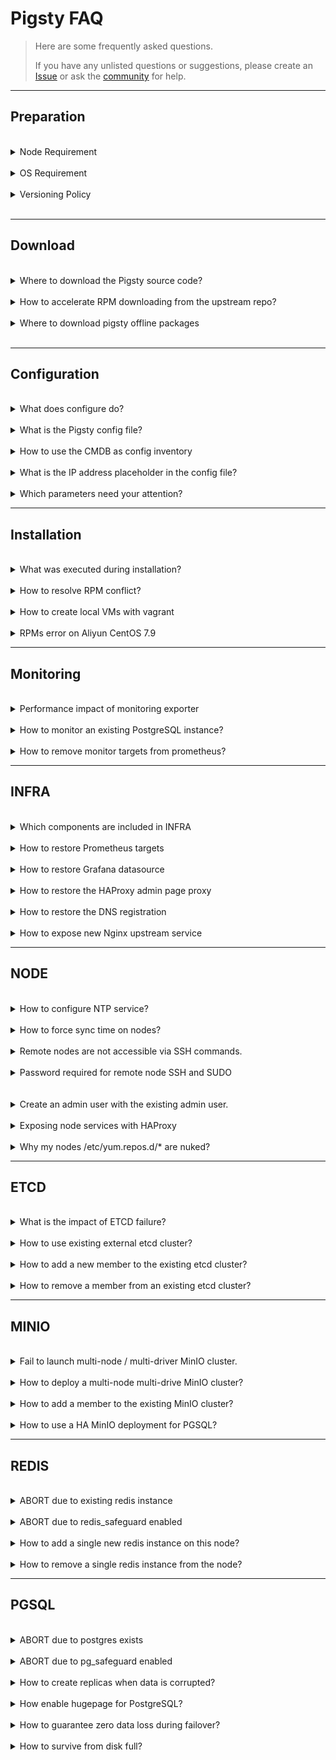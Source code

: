 # Pigsty FAQ

> Here are some frequently asked questions. 
> 
> If you have any unlisted questions or suggestions, please create an [Issue](https://github.com/Vonng/pigsty/issues/new) or ask the [community](README#about) for help.


----------------

## Preparation


<br>
<details><summary>Node Requirement</summary>

CPU Architecture: `x86_64` only. Pigsty does not support `ARM` yet.

CPU Number: **1** core for common node, at least **2** for admin node.

Memory: at least **1GB** for the common node and **2GB** for the admin node.

Using at least 3~4 x (2C / 4G / 100G) nodes for serious production deployment is recommended.

</details><br>



<details><summary>OS Requirement</summary>

Pigsty is now developed and tested on CentOS 7.9, Rocky 8.6 & 9.0. RHEL, Alma, Oracle, and any EL-compatible distribution also work.

We strongly recommend using EL 7.9, 8.6, and 9.0 to avoid meaningless efforts on RPM troubleshooting.

And PLEASE USE FRESH NEW NODES to avoid any unexpected issues.

</details><br>



<details><summary>Versioning Policy</summary>

!> Please always use a **version-specific** [release](https://github.com/Vonng/pigsty/releases), do not use the GitHub `master` branch unless you know what you are doing.

Pigsty uses semantic version numbers such as: `<major>. <minor>. <release>`. Alpha/Beta/RC are suffixed to the version number `-a1`, `-b1`, `-rc1`.

Major updates mean fundamental changes and massive features; minor version updates suggest new features, bump package versions, and minor API changes. Release version updates mean bug fixes and doc updates, and it does change offline package versions (i.e., v1.0.1 and v1.0.0 will use the same `pkg.tgz`).

Pigsty tries to release a Minor Release every 1-3 months and a Major Release every 1-2 years.

</details><br>




----------------

## Download


<br>
<details><summary>Where to download the Pigsty source code?</summary>

!> `bash -c "$(curl -fsSL http://download.pigsty.cc/get)"`

The above command will automatically download the latest stable version of `pigsty.tgz` and extract it to the `~/pigsty` dir.
You can also manually download a specific version of Pigsty source code from the following location.

If you need to install it in an environment without the Internet, you can download it in advance and upload it to the production server via scp/sftp.

</details><br>


<details><summary>How to accelerate RPM downloading from the upstream repo?</summary>

Consider using the upstream repo mirror of your region. Define them with [`repo_upstream`](PARAM#repo_upstream) and [`region`](PARAM#region).

For example, you can use `region` = `china`, and the baseurl with key = `china` will be used instead of the `default`.

If a firewall or GFW blocks some repo, consider using a [`proxy_env`](PARAM#proxy_env) to bypass that.

</details><br>


<details><summary>Where to download pigsty offline packages</summary>

Offline packages can be downloaded during [`bootstrap`](INSTALL#bootstrap), or you can download them directly via:

```bash
https://github.com/Vonng/pigsty/releases/download/v2.0.0-rc3/pigsty-v2.0.0-rc3.tgz                   # source code
https://github.com/Vonng/pigsty/releases/download/v2.0.0-rc3/pigsty-pkg-v2.0.0-rc3.el7.x86_64.tgz    # el7 packages
https://github.com/Vonng/pigsty/releases/download/v2.0.0-rc3/pigsty-pkg-v2.0.0-rc3.el8.x86_64.tgz    # el8 packages
https://github.com/Vonng/pigsty/releases/download/v2.0.0-rc3/pigsty-pkg-v2.0.0-rc3.el9.x86_64.tgz    # el9 packages
```

</details><br>



----------------

## Configuration


<br>
<details><summary>What does configure do?</summary>

!> Detect the environment, generate the configuration, enable the offline package (optional), and install the essential tool Ansible.

After downloading the Pigsty source package and unpacking it, you may have to execute `./configure` to complete the environment [configuration](INSTALL#configure). This is optional if you already know how to configure Pigsty properly.

The configure procedure will detect your node environment and generate a pigsty config file: `pigsty.yml` for you.

</details>



<br>

<details><summary>What is the Pigsty config file?</summary>

!> `pigsty.yml` under the pigsty home dir is the default config file.

Pigsty uses a single config file `pigsty.yml,` to describe the entire environment, and you can define everything there. There are many config examples in [`files/pigsty`](https://github.com/Vonng/pigsty/tree/master/files/pigsty) for your reference.

You can pass the `-i <path>` to playbooks to use other configuration files.

</details>



<br>
<details><summary>How to use the CMDB as config inventory</summary>

The default config file path is specified in [`ansible.cfg`](https://github.com/Vonng/pigsty/blob/master/ansible.cfg): `inventory = pigsty.yml`

You can switch to a dynamic CMDB inventory with [`bin/inventory_cmdb`](https://github.com/Vonng/pigsty/blob/master/bin/inventory_cmdb), and switch back to the local config file with [`bin/inventory_conf`](https://github.com/Vonng/pigsty/blob/master/bin/inventory_conf). You must also load the current config file inventory to CMDB with [`bin/inventory_load`](https://github.com/Vonng/pigsty/blob/master/bin/inventory_load).

If CMDB is used, you must edit the inventory config from the database rather than the config file.

</details>




<br>
<details><summary>What is the IP address placeholder in the config file?</summary>

!> Pigsty uses `10.10.10.10` as a placeholder for the current node IP, which will be replaced with the primary IP of the current node during the configuration.

When the `configure` detects multiple NICs with multiple IPs on the current node, the config wizard will prompt for the **primary** IP to be used, i.e., **the IP used by the user to access the node from the internal network**. Note that please do not use the public IP.

This IP will be used to replace `10.10.10.10` in the config file template.

</details>



<br>
<details><summary>Which parameters need your attention?</summary>

!> Usually, in a singleton installation, there is no need to make any adjustments to the config files.

Pigsty provides 265 config parameters to customize the entire infra/node/etcd/minio/pgsql.  However, there are a few parameters that can be adjusted in advance if needed:

* When accessing web service components, the domain name is [`infra_portal`](PARAM#infra_portal) (some services can only be accessed using the domain name through the Nginx proxy).
* Pigsty assumes that a `/data` dir exists to hold all data; you can adjust these paths if the data disk mount point differs from this.
* Don't forget to change those **passwords** in the config file for your production deployment.

</details>




----------------

## Installation


<br>
<details><summary>What was executed during installation?</summary>

!> When running `make install`, the ansible-playbook [`install.yml`](https://github.com/Vonng/pigsty/blob/master/install.yml) will be invoked to install everything on all nodes

Which will:

- Install `INFRA` module on the current node.
- Install `NODE` module on the current node.
- Install `ETCD` module on the current node.
- The `MinIO` module is optional, and will not be installed by default.
- Install `PGSQL` module on the current node.

</details>



<br>
<details><summary>How to resolve RPM conflict?</summary>

There may have a slight chance that rpm conflict occurs during node/infra/pgsql packages installation.

The simplest way to resolve this is to install without offline packages, which will download directly from the upstream repo.

If there are only a few problematic RPMs, you can use a trick to fix the yum repo quickly:

```bash
rm -rf /www/pigsty/repo_complete    # delete the repo_complete flag file to mark this repo incomplete
rm -rf SomeBrokenRPMPackages        # delete problematic RPMs
./infra.yml -t repo_upstream        # write upstream repos. you can also use /etc/yum.repos.d/backup/*
./infra.yml -t repo_pkg             # download rpms according to your current OS
```

</details>



<br>
<details><summary>How to create local VMs with vagrant</summary>

!> The first time you use Vagrant to pull up a particular OS repo, it will download the corresponding BOX.

Pigsty sandbox uses `generic/rocky9` image box by default, and Vagrant will download the `rocky/9` box for the first time the VM is started.

Using a proxy may increase the download speed. Box only needs to be downloaded once, and will be reused when recreating the sandbox.


</details>



<br>

<details><summary>RPMs error on Aliyun CentOS 7.9</summary>

!> Aliyun CentOS 7.9 server has DNS caching service `nscd` installed by default. Just remove it.

Aliyun's CentOS 7.9 repo has `nscd` installed by default, locking out the glibc version, which can cause RPM dependency errors during installation.

```bash
"Error: Package: nscd-2.17-307.el7.1.x86_64 (@base)"
```

Run `yum remove -y nscd` on all nodes to resolve this issue, and with Ansible, you can batch.

```bash
ansible all -b -a 'yum remove -y nscd'
```

</details>






----------------

## Monitoring


<br>
<details><summary>Performance impact of monitoring exporter</summary>

Not very much, 200ms per 10 ~ 15 seconds.

</details>



<br>

<details><summary>How to monitor an existing PostgreSQL instance?</summary>

Check [PGSQL Monitor](PGSQL-MONITOR) for details.

</details>

<br>

<details><summary>How to remove monitor targets from prometheus?</summary>

```bash
./pgsql-rm.yml -t prometheus -l <cls>     # remove prometheus targets of cluster 'cls'
```

Or

```bash
bin/pgmon-rm <ins>     # shortcut for removing prometheus targets of pgsql instance 'ins'
```

</details>






----------------

## INFRA


<br>
<details><summary>Which components are included in INFRA</summary>

- Ansible for automation, deployment, and administration;
- Nginx for exposing any WebUI service and serving the yum repo;
- Self-Signed CA for SSL/TLS certificates;
- Prometheus for monitoring metrics
- Grafana for monitoring/visualization
- Loki for logging collection
- AlertManager for alerts aggregation
- Chronyd for NTP time sync on the admin node.
- DNSMasq for DNS registration and resolution.
- ETCD as DCS for PGSQL HA; (dedicated module)
- PostgreSQL on meta nodes as CMDB; (optional)
- Docker for stateless applications & tools (optional)

</details>


<br>
<details><summary>How to restore Prometheus targets</summary>

If you accidentally deleted the Prometheus targets dir, you can register monitoring targets to Prometheus again with the:

```bash
./infra.yml -t register_prometheus  # register all infra targets to prometheus on infra nodes
./node.yml  -t register_prometheus  # register all node  targets to prometheus on infra nodes
./etcd.yml  -t register_prometheus  # register all etcd targets to prometheus on infra nodes
./minio.yml -t register_prometheus  # register all minio targets to prometheus on infra nodes
./pgsql.yml -t register_prometheus  # register all pgsql targets to prometheus on infra nodes
```

</details>



<br>
<details><summary>How to restore Grafana datasource</summary>

PGSQL Databases in [`pg_databases`](PARAM#pg_databases) are registered as Grafana datasource by default.

If you accidentally deleted the registered postgres datasource in Grafana, you can register them again with

```bash
./pgsql.yml -t register_grafana  # register all pgsql database (in pg_databases) as grafana datasource
```

</details>



<br>
<details><summary>How to restore the HAProxy admin page proxy</summary>

The haproxy admin page is proxied by Nginx under the default server.

If you accidentally deleted the registered haproxy proxy settings in `/etc/nginx/conf.d/haproxy`, you can restore them again with

```bash
./node.yml -t register_nginx     # register all haproxy admin page proxy settings to nginx on infra nodes
```

</details>



<br>
<details><summary>How to restore the DNS registration</summary>

PGSQL cluster/instance domain names are registered to `/etc/hosts.d/<name>` on infra nodes by default.

You can restore them again with the following:

```bash
./pgsql.yml -t pg_dns   # register pg DNS names to dnsmasq on infra nodes
```

</details>




<br>
<details><summary>How to expose new Nginx upstream service</summary>

If you wish to expose a new WebUI service via the Nginx portal, you can add the service definition to the [`infra_portal`](PARAM#infra_portal) parameter.

And re-run `./infra.yml -t nginx_config,nginx_launch` to update & apply the Nginx configuration.

If you wish to access with HTTPS, you must remove `files/pki/csr/pigsty.csr`, `files/pki/nginx/pigsty.{key,crt}` to force re-generating the Nginx SSL/TLS certificate to include the new upstream's domain name.

</details>





----------------

## NODE


<br>
<details><summary>How to configure NTP service?</summary>

!> If NTP is not configured, use a public NTP service or sync time with the admin node.

If your nodes already have NTP configured, you can leave it there by setting `node_ntp_enabled` to `false`.

Otherwise, if you have Internet access, you can use public NTP services such as `pool.ntp.org`.

If you don't have Internet access, at least you can sync time with the admin node with the following:

```bash
node_ntp_servers:                 # NTP servers in /etc/chrony.conf
  - pool cn.pool.ntp.org iburst
  - pool ${admin_ip} iburst       # assume non-admin nodes do not have internet access
```

</details>

<br>

<details><summary>How to force sync time on nodes?</summary>

!> Use `chronyc` to sync time. You have to configure the NTP service first.

```bash
ansible all -b -a 'chronyc -a makestep'     # sync time
```

You can replace `all` with any group or host IP address to limit execution scope.

</details>



<br>
<details><summary>Remote nodes are not accessible via SSH commands.</summary>

!> Specify a different port via the host instance-level [`ansible connection parameters`](PARAM#ansible_host).

Consider using **Ansible connection parameters** if the target machine is hidden behind an SSH springboard machine,
or if some customizations have been made that cannot be accessed directly using `ssh ip`.
Additional SSH ports can be specified with `ansible_port` or `ansible_host` for SSH Alias.

```bash
pg-test:
  vars: { pg_cluster: pg-test }
  hosts:
    10.10.10.11: {pg_seq: 1, pg_role: primary, ansible_host: node-1 }
    10.10.10.12: {pg_seq: 2, pg_role: replica, ansible_port: 22223, ansible_user: admin }
    10.10.10.13: {pg_seq: 3, pg_role: offline, ansible_port: 22224 }
```

</details>



<br>
<details><summary>Password required for remote node SSH and SUDO</summary>

!> Use the `-k` and `-K` parameters, enter the password at the prompt, and refer to admin provisioning.

**When performing deployments and changes**, the admin user used **must** have `ssh` and `sudo` privileges for all nodes. Password-free is not required.
You can pass in ssh and sudo passwords via the `-k|-K` parameter when executing the playbook or even use another user to run the playbook via `-e`[`ansible_host`](PARAM#connect)`=<another_user>`.
However, Pigsty strongly recommends configuring SSH **passwordless login** with passwordless `sudo` for the admin user.

</details><br>



<br>

<details><summary>Create an admin user with the existing admin user.</summary>

!> `./node.yml -k -K -e ansible_user=<another_admin> -t node_admin`

This will create an admin user specified by [`node_admin_username`](PARAM#node_admin_username) with the existing one on that node.

</details>



<br>

<details><summary>Exposing node services with HAProxy</summary>

!> You can expose service with [`haproxy_services`](PARAM#haproxy_services) in `node.yml`.

And here's an example of exposing MinIO service with it: [Expose MinIO Service](MINIO#expose-service)

</details>



<br>

<details><summary>Why my nodes /etc/yum.repos.d/* are nuked?</summary>

Pigsty will try to include all dependencies in the local yum repo on infra nodes. This repo file will be added according to [`node_repo_local_urls`](PARAM#node_repo_local_urls).
And existing repo files will be removed by default according to the default value of [`node_repo_remove`](PARAM#node_repo_remove). This will prevent the node from using the Internet repo or some stupid issues.

If you want to keep existing repo files, just set [`node_repo_remove`](PARAM#node_repo_remove) to `false`.

</details>







----------------

## ETCD


<br>
<details><summary>What is the impact of ETCD failure?</summary>
[ETCD](ETCD) availability is critical for the PGSQL cluster's HA, which is guaranteed by using multiple nodes.
With a 3-node ETCD cluster, if one node is down, the other two nodes can still function normally; and with a 5-node ETCD cluster, two-node failure can still be tolerated.
If more than half of the ETCD nodes are down, the ETCD cluster and its service will be unavailable.
Before Patroni 3.0, this could lead to a global [PGSQL](PGSQL) outage; all primary will be demoted and reject write requests.

Since pigsty 2.0, the patroni 3.0 [DCS failsafe mode](https://patroni.readthedocs.io/en/master/dcs_failsafe_mode.html) is enabled by default, which will **LOCK** the PGSQL cluster status if the ETCD cluster is unavailable and all PGSQL members are still known to the primary.

The PGSQL cluster can still function normally, but you must recover the ETCD cluster ASAP. (you can't configure the PGSQL cluster through patroni if etcd is down)

</details>



<br>
<details><summary>How to use existing external etcd cluster?</summary>
The hard-coded group, `etcd`, will be used as DCS servers for PGSQL. You can initialize them with `etcd.yml` or assume it is an existing external etcd cluster.

To use an existing external etcd cluster, define them as usual and make sure your current etcd cluster certificate is signed by the same CA as your self-signed CA for PGSQL.

</details>



<br>
<details><summary>How to add a new member to the existing etcd cluster?</summary>

!> Check [Add a member to etcd cluster](ETCD-ADMIN#add-member)

```bash
etcdctl member add <etcd-?> --learner=true --peer-urls=https://<new_ins_ip>:2380 # on admin node
./etcd.yml -l <new_ins_ip> -e etcd_init=existing                                 # init new etcd member
etcdctl member promote <new_ins_server_id>                                       # on admin node
```

</details>



<br>
<details><summary>How to remove a member from an existing etcd cluster?</summary>

!> Check [Remove member from etcd cluster](ETCD-ADMIN#remove-member)

```bash
etcdctl member remove <etcd_server_id>   # kick member out of the cluster (on admin node)
./etcd.yml -l <ins_ip> -t etcd_purge     # purge etcd instance
```

</details>






----------------

## MINIO


<br>
<details><summary>Fail to launch multi-node / multi-driver MinIO cluster.</summary>

In [Multi-Driver](MINIO#single-node-multi-drive) or [Multi-Node](MINIO#multi-node-multi-drive) mode, MinIO will refuse to start if the data dir is not a valid mount point.

Use mounted disks for MinIO data dir rather than some regular directory. You can use the regular directory only in the [single node, single drive](MINIO#single-node-single-drive) mode.

</details>




<br>
<details><summary>How to deploy a multi-node multi-drive MinIO cluster?</summary>

!> Check [Create Multi-Node Multi-Driver MinIO Cluster](MINIO#multi-node-multi-drive)

</details>



<br>
<details><summary>How to add a member to the existing MinIO cluster?</summary>

!> You'd better plan the MinIO cluster before deployment... Since this requires a global restart

Check this: [Expand MinIO Deployment](https://min.io/docs/minio/linux/operations/install-deploy-manage/expand-minio-deployment.html)

</details>



<br>
<details><summary>How to use a HA MinIO deployment for PGSQL?</summary>

!> Access the HA MinIO cluster with an optional load balancer and different ports.

Here is an example: [Access MinIO Service](MINIO#access-service)

</details>






----------------

## REDIS

<br>
<details><summary>ABORT due to existing redis instance</summary>

!> use `redis_clean = true` and `redis_safeguard = false` to force clean redis data

This happens when you run `redis.yml` to init a redis instance that is already running, and [`redis_clean`](PARAM#redis_clean) is set to `false`.

If `redis_clean` is set to `true` (and the `redis_safeguard` is set to `false`, too), the `redis.yml` playbook will remove the existing redis instance and re-init it as a new one, which makes the `redis.yml` playbook fully idempotent.

</details>



<br>

<details><summary>ABORT due to redis_safeguard enabled</summary>

!> This happens when removing a redis instance with [`redis_safeguard`](PARAM#redis_safeguard) set to `true`.

You can disable [`redis_safeguard`](PARAM#redis_safeguard) to remove the Redis instance. This is redis_safeguard is what it is for.

</details>



<br>
<details><summary>How to add a single new redis instance on this node?</summary>

!> Use `bin/redis-add <ip> <port>` to deploy a new redis instance on node.

</details>



<br>
<details><summary>How to remove a single redis instance from the node?</summary>

!> `bin/redis-rm <ip> <port>` to remove a single redis instance from node

</details>





----------------

## PGSQL

<br>

<details><summary>ABORT due to postgres exists</summary>

!> Set `pg_clean` = `true` and `pg_safeguard` = `false` to force clean postgres data during `pgsql.yml`

This happens when you run `pgsql.yml` on a node with postgres running, and [`pg_clean`](PARAM#pg_clean) is set to `false`.

If `pg_clean` is true (and the `pg_safeguard` is `false`, too), the `pgsql.yml` playbook will remove the existing pgsql data and re-init it as a new one, which makes this playbook fully idempotent.

You can still purge the existing PostgreSQL data by using a special task tag `pg_purge`

```bash
./pgsql.yml -t pg_clean      # honor pg_clean and pg_safeguard
./pgsql.yml -t pg_purge      # ignore pg_clean and pg_safeguard
```

</details>



<br>
<details><summary>ABORT due to pg_safeguard enabled</summary>

!> Disable `pg_safeguard` to remove the Postgres instance.

If [`pg_safeguard`](PARAM#pg_safeguard) is enabled, you can not remove the running pgsql instance with `bin/pgsql-rm` and `pgsql-rm.yml` playbook.

To disable `pg_safeguard`, you can set `pg_safeguard` to `false` in the inventory or pass `-e pg_safeguard=false` as cli arg to the playbook:

```bash
./pgsql-rm.yml -e pg_safeguard=false -l <cls_to_remove>    # force override pg_safeguard
```

</details>



<br>
<details><summary>How to create replicas when data is corrupted?</summary>

!> Disable `clonefrom` on bad instances and reload patroni config.

Pigsty sets the `cloneform: true` tag on all instances' patroni config, which marks the instance available for cloning replica.

If this instance has corrupt data files, you can set `clonefrom: false` to avoid pulling data from the evil instance. To do so:

```bash
$ vi /pg/bin/patroni.yml

tags:
  nofailover: false
  clonefrom: true      # ----------> change to false
  noloadbalance: false
  nosync: false
  version:  '15'
  spec: '4C.8G.50G'
  conf: 'oltp.yml'
  
$ systemctl reload patroni
```

</details>



<br>

<details><summary>How enable hugepage for PostgreSQL?</summary>

!> use `node_hugepage_count` and `node_hugepage_ratio` or `/pg/bin/pg-tune-hugepage`

If you plan to enable hugepage, consider using `node_hugepage_count` and `node_hugepage_ratio` and apply with `./node.yml -t node_tune` .

It's good to allocate **enough** hugepage before postgres start, and use `pg_tune_hugepage` to shrink them later.

If your postgres is already running, you can use `/pg/bin/pg-tune-hugepage` to enable hugepage on the fly.

```bash
sync; echo 3 > /proc/sys/vm/drop_caches   # drop system cache (ready for performance impact)
sudo /pg/bin/pg-tune-hugepage             # write nr_hugepages to /etc/sysctl.d/hugepage.conf
pg restart <cls>                          # restart postgres to use hugepage
```

</details>


<br>
<details><summary>How to guarantee zero data loss during failover?</summary>

!> Use `crit.yml` template, or setting `pg_rpo` to `0`, or [config cluster](PGSQL-ADMIN#config-cluster) with synchronous mode.

Consider using [Sync Standby](PGSQL-CONF#sync-standby) and [Quorum Comit](PGSQL-CONF#quorum-commit) to guarantee 0 data loss during failover.

</details>



<br>

<details><summary>How to survive from disk full?</summary>

!> `rm -rf /pg/dummy` will free some emergency space.

The [`pg_dummy_filesize`](PARAM#pg_dummy_filesize) is set to `64MB` by default. Consider increasing it to `8GB` or larger in the production environment.

It will be placed on `/pg/dummy` same disk as the PGSQL main data disk. You can remove that file to free some emergency space. At least you can run some shell scripts on that node.

</details>




